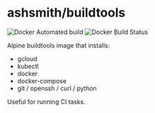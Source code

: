# ashsmith/buildtools

![Docker Automated build](https://img.shields.io/docker/automated/ashsmith/buildtools.svg)
![Docker Build Status](https://img.shields.io/docker/build/ashsmith/buildtools.svg)

Alpine buildtools image that installs:

- gcloud
- kubectl
- docker
- docker-compose
- git / openssh / curl / python


Useful for running CI tasks.
